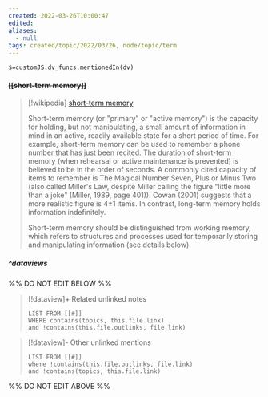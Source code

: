 ```yaml
---
created: 2022-03-26T10:00:47 
edited: 
aliases:
  - null
tags: created/topic/2022/03/26, node/topic/term
---
```

`$=customJS.dv_funcs.mentionedIn(dv)`

#### <s class="topic-title">[[short-term memory]]</s>

> [!wikipedia] [short-term memory](https://en.wikipedia.org/wiki/Short-term%20memory)
> 
> Short-term memory  (or "primary" or "active memory") is the capacity for holding, but not manipulating, a small amount of information in mind in an active, readily available state for a short period of time. For example, short-term memory can be used to remember a phone number that has just been recited. The duration of short-term memory (when rehearsal or active maintenance is prevented) is believed to be in the order of seconds. A commonly cited capacity of items to remember is The Magical Number Seven, Plus or Minus Two (also called Miller's Law, despite Miller calling the figure "little more than a joke" (Miller, 1989, page 401)). Cowan (2001) suggests that a more realistic figure is 4±1 items. In contrast, long-term memory holds information indefinitely.
> 
> Short-term memory should be distinguished from working memory, which refers to structures and processes used for temporarily storing and manipulating information (see details below).
>


##### ^dataviews

%% DO NOT EDIT BELOW %%
> [!dataview]+ Related unlinked notes
> ```dataview
> LIST FROM [[#]]
> WHERE contains(topics, this.file.link)
> and !contains(this.file.outlinks, file.link)
> ```
 
> [!dataview]- Other unlinked mentions
> ```dataview
> LIST FROM [[#]]
> where !contains(this.file.outlinks, file.link)
> and !contains(topics, this.file.link)
> ```

%% DO NOT EDIT ABOVE %%
